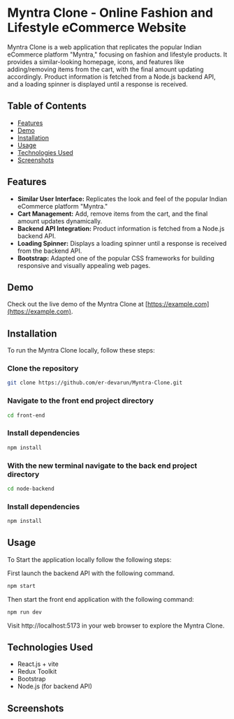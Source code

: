 # Myntra Clone - Online Fashion and Lifestyle eCommerce Website

Myntra Clone is a web application that replicates the popular Indian eCommerce platform "Myntra," focusing on fashion and lifestyle products. It provides a similar-looking homepage, icons, and features like adding/removing items from the cart, with the final amount updating accordingly. Product information is fetched from a Node.js backend API, and a loading spinner is displayed until a response is received.

## Table of Contents

- [Features](#features)
- [Demo](#demo)
- [Installation](#installation)
- [Usage](#usage)
- [Technologies Used](#technologies-used)
- [Screenshots](#screenshots)

## Features

- **Similar User Interface:** Replicates the look and feel of the popular Indian eCommerce platform "Myntra."
- **Cart Management:** Add, remove items from the cart, and the final amount updates dynamically.
- **Backend API Integration:** Product information is fetched from a Node.js backend API.
- **Loading Spinner:** Displays a loading spinner until a response is received from the backend API.
- **Bootstrap:** Adapted one of the popular CSS frameworks for building responsive and visually appealing web pages.

## Demo

Check out the live demo of the Myntra Clone at [https://example.com](https://example.com).

## Installation

To run the Myntra Clone locally, follow these steps:


### Clone the repository
```bash
git clone https://github.com/er-devarun/Myntra-Clone.git
```

### Navigate to the front end project directory
```bash
cd front-end
```

### Install dependencies
```bash
npm install
```

### With the new terminal navigate to the back end project directory
```bash
cd node-backend
```

### Install dependencies
```bash
npm install
```

## Usage

To Start the application locally follow the following steps:

First launch the backend API with the following command.

```bash
npm start
```

Then start the front end application with the following command:

```bash
npm run dev
```

Visit http://localhost:5173 in your web browser to explore the Myntra Clone.

## Technologies Used

- React.js + vite
- Redux Toolkit
- Bootstrap
- Node.js (for backend API)

## Screenshots
